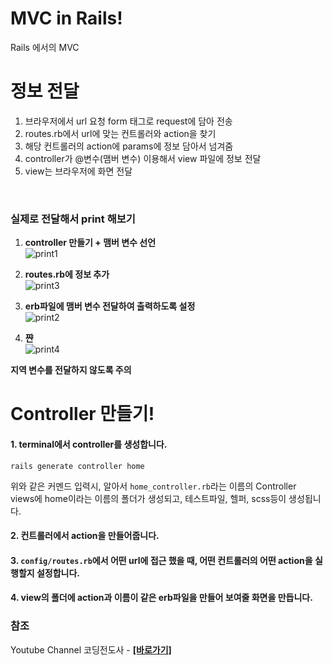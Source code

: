 # MVC in Rails!
Rails 에서의 MVC

# 정보 전달
1. 브라우저에서 url 요청 form 태그로 request에 담아 전송
2. routes.rb에서 url에 맞는 컨트롤러와 action을 찾기
3. 해당 컨트롤러의 action에 params에 정보 담아서 넘겨줌
4. controller가 @변수(맴버 변수) 이용해서 view 파일에 정보 전달
5. view는 브라우저에 화면 전달
<br/>

### 실제로 전달해서 print 해보기

1. **controller 만들기 + 맴버 변수 선언** <br/>
![print1](https://user-images.githubusercontent.com/71186266/169535812-9d590671-be69-4f43-924b-8ad4a8b1acfd.PNG)

2. **routes.rb에 정보 추가** <br/>
![print3](https://user-images.githubusercontent.com/71186266/169535809-f6028fb4-a9bf-4c50-95c8-7850a5511a21.PNG)

3. **erb파일에 맴버 변수 전달하여 출력하도록 설정** <br/>
![print2](https://user-images.githubusercontent.com/71186266/169535805-e41d2597-e2c6-484e-99d1-51a051ea8d01.PNG)

4. **쨘** <br/>
![print4](https://user-images.githubusercontent.com/71186266/169536353-9c0b1b81-bf07-4951-8735-9add87f9dac1.PNG)

**지역 변수를 전달하지 않도록 주의**


# Controller 만들기!

#### 1. terminal에서 controller를 생성합니다.
```
rails generate controller home
```
위와 같은 커멘드 입력시, 알아서 `home_controller.rb`라는 이름의 Controller <br/>
views에 home이라는 이름의 폴더가 생성되고, 테스트파일, 헬퍼, scss등이 생성됩니다.

#### 2. 컨트롤러에서 **action**을 만들어줍니다.
#### 3. `config/routes.rb`에서 어떤 url에 접근 했을 때, 어떤 컨트롤러의 어떤 action을 실행할지 설정합니다.
#### 4. view의 폴더에 action과 이름이 같은 erb파일을 만들어 보여줄 화면을 만듭니다.



### 참조
Youtube Channel 코딩전도사 - **[[바로가기]](https://www.youtube.com/user/shj5508)**
